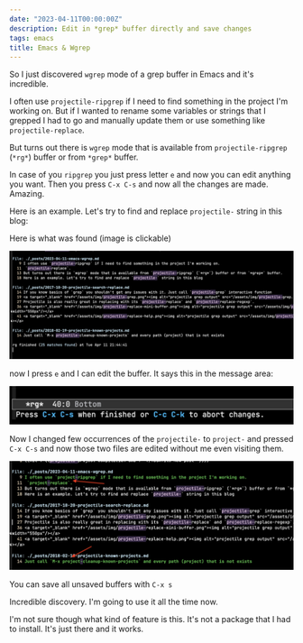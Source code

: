 ```yaml
---
date: "2023-04-11T00:00:00Z"
description: Edit in *grep* buffer directly and save changes
tags: emacs
title: Emacs & Wgrep
---
```


So I just discovered `wgrep` mode of a grep buffer in Emacs and it's incredible.

I often use `projectile-ripgrep` if I need to find something in the project I'm working on.
But if I wanted to rename some variables or strings that I grepped I had to go and manually update them or use something like
`projectile-replace`.

But turns out there is `wgrep` mode that is available from `projectile-ripgrep` (`*rg*`) buffer or from `*grep*` buffer.

In case of you `ripgrep` you just press letter `e` and now you can edit anything you want. Then you press `C-x C-s` and now all the changes
are made. Amazing.

Here is an example. Let's try to find and replace `projectile-` string in this blog:

Here is what was found (image is clickable)


<a target="_blank" ref="/assets/img/emacs-grep-projectile.png"><img alt="grep view" src="/assets/img/emacs-grep-projectile.png" width="550px"/></a>

now I press `e` and I can edit the buffer. It says this in the message area:

<a target="_blank" href="/assets/img/emacs-wgrep-message.png"><img alt="wgrep view" src="/assets/img/emacs-wgrep-message.png" width="550px"/></a>

Now I changed few occurrences of the `projectile-` to `project-` and pressed `C-x C-s` and now those two files are edited without me even visiting them.

<a target="_blank" href="/assets/img/emacs-wgrep-edited.png"><img alt="wgrep save" src="/assets/img/emacs-wgrep-edited.png" width="550px"/></a>

You can save all unsaved buffers with `C-x s`

Incredible discovery. I'm going to use it all the time now.

I'm not sure though what kind of feature is this. It's not a package that I had to install. It's just there and it works.
